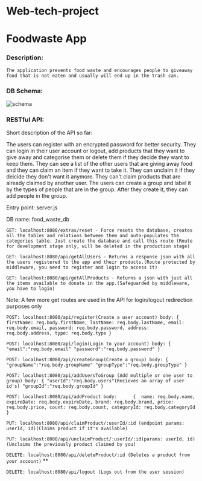 # Web-tech-project
# Foodwaste App

### Description:
`` The application prevents food waste and encourages people to giveaway food that is not eaten and usually will end up in the trash can. ``

### DB Schema:
![schema](https://imagizer.imageshack.com/v2/1375x639q90/923/3OofmY.jpg)

### RESTful API:

Short description of the API so far: 

The users can register with an encrypted password for better security. They can login in their user account or logout, add products that they want to give away and categorise them or delete them if they decide they want to keep them. They can see a list of the other users that are giving away food and they can claim an item if they want to take it. They can unclaim it if they deicide they don't want it anymore. They can't claim products that are already claimed by another user.
The users can create a group and label it by the types of people that are in the group. After they create it, they can add people in the group.

Entry point: server.js

DB name: food_waste_db

``
GET: localhost:8080/extras/reset - Force resets the database, creates all the tables and relations between them and auto-populates the categories table. Just create the database and call this route (Route for development stage only, will be deleted in the production stage)
``

``
GET: localhost:8080/api/getAllUsers - Returns a response json with all the users registered to the app and their products.(Route protected by middleware, you need to register and login to access it)
``

``
GET: localhost:8080/api/getAllProducts - Returns a json with just all the items available to donate in the app.(Safeguarded by middleware, you have to login)
``

Note: A few more get routes are used in the API for login/logout redirection purposes only

``
POST: localhost:8080/api/register(Create a user account)
body: {
            firstName: req.body.firstName,
            lastName: req.body.lastName,
            email: req.body.email,
            password: req.body.password,
            address: req.body.address,
            type: req.body.type
        }
``

``
POST: localhost:8080/api/login(Login to your account)
body: {
         "email":"req.body.email"
         "password":"req.body.password"
      }
``

``
POST: localhost:8080/api/createGroup(Create a group)
body: {
         "groupName":"req.body.groupName"
         "groupType":"req.body.groupType"
       }
``

``
POST: localhost:8080/api/addUsersToGroup (Add multiple or one user to group)
body: {
         "userId":"req.body.users"(Recieves an array of user id's)
         "groupId":"req.body.groupId"
      }
``

``
POST: localhost:8080/api/addProduct
body:      { 
            name: req.body.name,
            expireDate: req.body.expireDate,
            brand: req.body.brand,
            price: req.body.price,
            count: req.body.count,
            categoryId: req.body.categoryId
            }
 ``
 
 ``
 PUT: localhost:8080/api/claimProduct/:userId/:id (endpoint params: userId, id)(Claims product if it's available)
 ``
 
 ``
 PUT: localhost:8080/api/unclaimProduct/:userId/:id(params: userId, id)(Unclaims the previously product claimed by you)
 ``
 
 ``
 DELETE: localhost:8080/api/deleteProduct/:id (Deletes a product from your account)
 ``
 **
 
 ``
 DELETE: localhost:8080/api/logout (Logs out from the user session)
 ``
 
 
